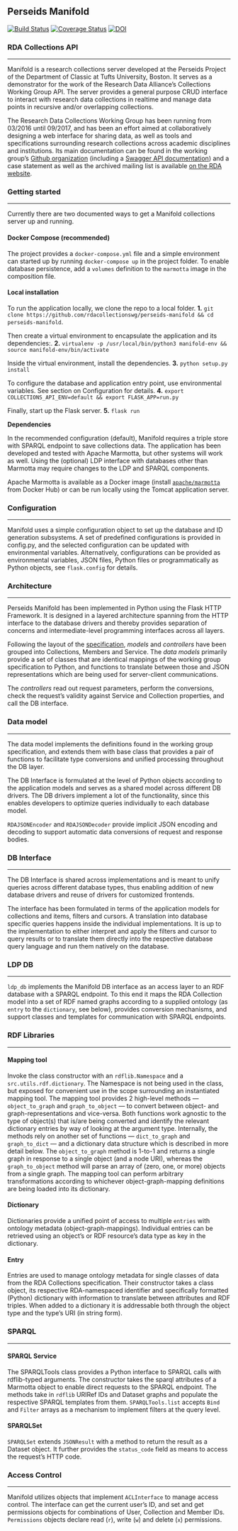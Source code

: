 ## Perseids Manifold

[![Build Status](https://travis-ci.org/RDACollectionsWG/tufts-implementation.svg?branch=master)](https://travis-ci.org/RDACollectionsWG/tufts-implementation)
[![Coverage Status](https://coveralls.io/repos/github/RDACollectionsWG/tufts-implementation/badge.svg?branch=master)](https://coveralls.io/github/RDACollectionsWG/tufts-implementation?branch=master)
[![DOI](https://zenodo.org/badge/DOI/10.5281/zenodo.801786.svg)](https://doi.org/10.5281/zenodo.801786)

### RDA Collections API
- - - - - - - - - -

Manifold is a research collections server developed at the Perseids Project of the Department of Classic at Tufts University, Boston. It serves as a demonstrator for the work of the Research Data Alliance’s Collections Working Group API. The server provides a general purpose CRUD interface to interact with research data collections in realtime and manage data points in recursive and/or overlapping collections.

The Research Data Collections Working Group has been running from 03/2016 until 09/2017, and has been an effort aimed at collaboratively designing a web interface for sharing data, as well as tools and specifications surrounding research collections across academic disciplines and institutions. Its main documentation can be found in the working group’s [Github organization](https://github.com/RDACollectionsWG) (including a [Swagger API documentation](https://rdacollectionswg.github.io/apidocs)) and a case statement as well as the archived mailing list is available [on the RDA website](https://www.rd-alliance.org/groups/research-data-collections-wg.html).

### Getting started
- - - - - - - - -

Currently there are two documented ways to get a Manifold collections server up and running.

#### Docker Compose (recommended)
The project provides a `docker-compose.yml` file and a simple environment can started up by running `docker-compose up` in the project folder. To enable database persistence, add a `volumes` definition to the `marmotta` image in the composition file.

#### Local installation

To run the application locally, we clone the repo to a local folder.
**1.** `git clone https://github.com/rdacollectionswg/perseids-manifold && cd perseids-manifold`.

Then create a virtual environment to encapsulate the application and its dependencies:.
**2.** `virtualenv -p /usr/local/bin/python3 manifold-env && source manifold-env/bin/activate`

Inside the virtual environment, install the dependencies.
**3.** `python setup.py install`

To configure the database and application entry point, use environmental variables. See section on Configuration for details.
**4.** `export COLLECTIONS_API_ENV=default && export FLASK_APP=run.py`

Finally, start up the Flask server.
**5.** `flask run`

**Dependencies**

In the recommended configuration (default), Manifold requires a triple store with SPARQL endpoint to save collections data. The application has been developed and tested with Apache Marmotta, but other systems will work as well. Using the (optional) LDP interface with databases other than Marmotta may require changes to the LDP and SPARQL components.

Apache Marmotta is available as a Docker image (install [`apache/marmotta`](https://hub.docker.com/r/apache/marmotta/) from Docker Hub) or can be run locally using the Tomcat application server.

### Configuration
- - - - - - - - - - -

Manifold uses a simple configuration object to set up the database and ID generation subsystems. A set of predefined configurations is provided in config.py, and the selected configuration can be updated with environmental variables. Alternatively, configurations can be provided as environmental variables, JSON files, Python files or programmatically as Python objects, see `flask.config` for details.
 
### Architecture
- - - - - - -

Perseids Manifold has been implemented in Python using the Flask HTTP Framework. It is designed in a layered architecture spanning from the HTTP interface to the database drivers and thereby provides separation of concerns and intermediate-level programming interfaces across all layers.

Following the layout of the [specification](https://rdacollectionswg.github.io/apidocs), _models_ and _controllers_ have been grouped into Collections, Members and Service. The _data models_ primarily provide a set of classes that are identical mappings of the working group specification to Python, and functions to translate between those and JSON representations which are being used for server-client communications.

The _controllers_ read out request parameters, perform the conversions, check the request’s validity against Service and Collection properties, and call the DB interface.

### Data model
- - - - - - - - - -

The data model implements the definitions found in the working group specification, and extends them with base class that provides a pair of functions to facilitate type conversions and unified processing throughout the DB layer.

The DB Interface is formulated at the level of Python objects according to the application models and serves as a shared model across different DB drivers. The DB drivers implement a lot of the functionality, since this enables developers to optimize queries individually to each database model.

`RDAJSONEncoder` and `RDAJSONDecoder` provide implicit JSON encoding and decoding to support automatic data conversions of request and response bodies.

### DB Interface
- - - - - - - - -

The DB Interface is shared across implementations and is meant to unify queries across different database types, thus enabling addition of new database drivers and reuse of drivers for customized frontends.

The interface has been formulated in terms of the application models for collections and items, filters and cursors. A translation into database specific queries happens inside the individual implementations. It is up to the implementation to either interpret and apply the filters and cursor to query results or to translate them directly into the respective database query language and run them natively on the database.

### LDP DB
- - - - - - - - - - -

`ldp_db` implements the Manifold DB interface as an access layer to an RDF database with a SPARQL endpoint. To this end it maps the RDA Collection model into a set of RDF named graphs according to a supplied ontology (as `entry` to the `dictionary`, see below), provides conversion mechanisms, and support classes and templates for communication with SPARQL endpoints.

### RDF Libraries
- - - - - - - - - -
#### Mapping tool
Invoke the class constructor with an `rdflib.Namespace` and a `src.utils.rdf.dictionary`. The Namespace is not being used in the class, but exposed for convenient use in the scope surrounding an instantiated mapping tool.
The mapping tool provides 2 high-level methods — `object_to_graph` and `graph_to_object` — to convert between object- and graph-representations and vice-versa. Both functions work agnostic to the type of object(s) that is/are being converted and identify the relevant dictionary entries by way of looking at the argument type. Internally, the methods rely on another set of functions — `dict_to_graph` and `graph_to_dict` — and a dictionary data structure which is described in more detail below.
The `object_to_graph` method is 1-to-1 and returns a single graph in response to a single object (and a node URI), whereas the `graph_to_object` method will parse an array of (zero, one, or more) objects from a single graph.
The mapping tool can perform arbitrary transformations according to whichever object-graph-mapping definitions are being loaded into its dictionary.
#### Dictionary
Dictionaries provide a unified point of access to multiple `entries` with ontology metadata (object-graph-mappings). Individual entries can be retrieved using an object’s or RDF resource’s data type as key in the dictionary.
#### Entry
Entries are used to manage ontology metadata for single classes of data from the RDA Collections specification. Their constructor takes a class object, its respective RDA-namespaced identifier and specifically formatted (Python) dictionary with information to translate between attributes and RDF triples. When added to a dictionary it is addressable both through the object type and the type’s URI (in string form).

### SPARQL
- - - - - - - - - -

#### SPARQL Service
The SPARQLTools class provides a Python interface to SPARQL calls with rdflib-typed arguments. The constructor takes the sparql attributes of a Marmotta object to enable direct requests to the SPARQL endpoint. The methods take in `rdflib` URIRef IDs and Dataset graphs and populate the respective SPARQL templates from them. `SPARQLTools.list` accepts `Bind` and `Filter` arrays as a mechanism to implement filters at the query level.
#### SPARQLSet
`SPARQLSet` extends `JSONResult` with a method to return the result as a Dataset object. It further provides the `status_code` field as means to access the request’s HTTP code.

### Access Control
- - - - - - -

Manifold utilizes objects that implement `ACLInterface` to manage access control. The interface can get the current user’s ID, and set and get permissions objects for combinations of User, Collection and Member IDs. `Permissions` objects declare read (`r`), write (`w`) and delete (`x`) permissions.
